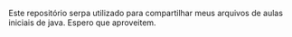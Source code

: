 Este repositório serpa utilizado para compartilhar meus arquivos de aulas iniciais de java.
Espero que aproveitem.
